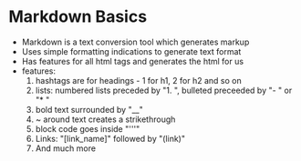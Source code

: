 # Markdown Basics
- Markdown is a text conversion tool which generates markup
- Uses simple formatting indications to generate text format
- Has features for all html tags and generates the html for us
- features:
    1. hashtags are for headings - 1 for h1, 2 for h2 and so on
    2. lists: numbered lists preceded by "1. ", bulleted preceeded by "- " or "* "
    3. bold text surrounded by "__"
    4. ~ around text creates a strikethrough
    5. block code goes inside "'''"
    6. Links: "[link_name]" followed by "(link)"
    7. And much more